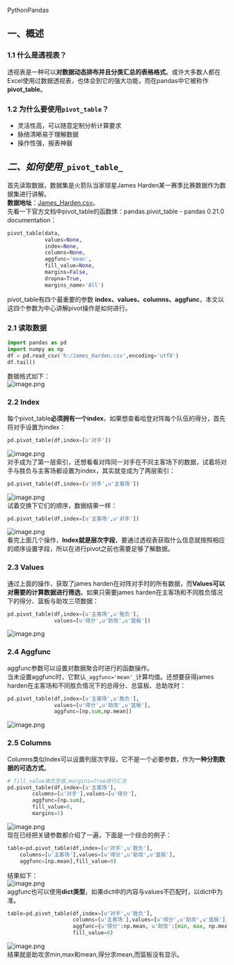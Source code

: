 PythonPandas
<a name="iwJk4"></a>
## 一、概述
<a name="KCaJk"></a>
### 1.1 什么是透视表？
透视表是一种可以**对数据动态排布并且分类汇总的表格格式**。或许大多数人都在Excel使用过数据透视表，也体会到它的强大功能，而在pandas中它被称作**pivot_table**。
<a name="Uhamt"></a>
### 1.2 为什么要使用`pivot_table`？

- 灵活性高，可以随意定制分析计算要求
- 脉络清晰易于理解数据
- 操作性强，报表神器
<a name="mTh1B"></a>
## _二、如何使用_`_pivot_table_`
首先读取数据，数据集是火箭队当家球星James Harden某一赛季比赛数据作为数据集进行讲解。<br />**数据地址**：[James_Harden.csv](https://www.yuque.com/attachments/yuque/0/2022/csv/396745/1658366840884-89cdaf2d-c5b4-48a1-a211-0a209e16ac9e.csv?_lake_card=%7B%22src%22%3A%22https%3A%2F%2Fwww.yuque.com%2Fattachments%2Fyuque%2F0%2F2022%2Fcsv%2F396745%2F1658366840884-89cdaf2d-c5b4-48a1-a211-0a209e16ac9e.csv%22%2C%22name%22%3A%22James_Harden.csv%22%2C%22size%22%3A1108%2C%22type%22%3A%22text%2Fcsv%22%2C%22ext%22%3A%22csv%22%2C%22source%22%3A%22%22%2C%22status%22%3A%22done%22%2C%22download%22%3Atrue%2C%22taskId%22%3A%22u26e3adf5-87d6-4585-a18e-43408dfb531%22%2C%22taskType%22%3A%22upload%22%2C%22__spacing%22%3A%22both%22%2C%22id%22%3A%22u8ba8b5ba%22%2C%22margin%22%3A%7B%22top%22%3Atrue%2C%22bottom%22%3Atrue%7D%2C%22card%22%3A%22file%22%7D)。<br />先看一下官方文档中pivot_table的函数体：pandas.pivot_table - pandas 0.21.0 documentation：
```python
pivot_table(data, 
			values=None, 
			index=None, 
			columns=None,
			aggfunc='mean', 
			fill_value=None, 
			margins=False, 
			dropna=True, 
			margins_name='All')
```
pivot_table有四个最重要的参数 **index、values、columns、aggfunc**，本文以这四个参数为中心讲解pivot操作是如何进行。
<a name="JPfxm"></a>
### 2.1 读取数据
```python
import pandas as pd
import numpy as np
df = pd.read_csv('h:/James_Harden.csv',encoding='utf8')
df.tail()
```
数据格式如下：<br />![image.png](./img/1658367076592-b5cff24b-88aa-4ee5-b034-233823c9376c.png)
<a name="i3XxV"></a>
### 2.2 Index
每个pivot_table**必须拥有一个index**，如果想查看哈登对阵每个队伍的得分，首先将对手设置为index：
```python
pd.pivot_table(df,index=[u'对手'])
```
![image.png](./img/1658367140731-95065500-498c-4dd4-82f6-4126f6af5150.png)<br />对手成为了第一层索引，还想看看对阵同一对手在不同主客场下的数据，试着将对手与胜负与主客场都设置为index，其实就变成为了两层索引：
```python
pd.pivot_table(df,index=[u'对手',u'主客场'])
```
![image.png](./img/1658367180120-e3127d15-a34f-4e82-9a3b-9f9cc2d7316f.png)<br />试着交换下它们的顺序，数据结果一样：
```python
pd.pivot_table(df,index=[u'主客场',u'对手'])
```
![image.png](./img/1658367208999-2f27a662-561e-4b57-8205-fe93398c59ad.png)<br />看完上面几个操作，**Index就是层次字段**，要通过透视表获取什么信息就按照相应的顺序设置字段，所以在进行pivot之前也需要足够了解数据。
<a name="fKQhT"></a>
### 2.3 Values
通过上面的操作，获取了james harden在对阵对手时的所有数据，而**Values可以对需要的计算数据进行筛选**，如果只需要james harden在主客场和不同胜负情况下的得分、篮板与助攻三项数据：
```python
pd.pivot_table(df,index=[u'主客场',u'胜负'],
			   values=[u'得分',u'助攻',u'篮板'])
```
![image.png](./img/1658367246915-1e71aac0-57cb-4b8e-8fb6-40b399a3fa41.png)
<a name="Kj56v"></a>
### 2.4 Aggfunc
aggfunc参数可以设置对数据聚合时进行的函数操作。<br />当未设置aggfunc时，它默认`_aggfunc='mean'_`计算均值。还想要获得james harden在主客场和不同胜负情况下的总得分、总篮板、总助攻时：
```python
pd.pivot_table(df,index=[u'主客场',u'胜负'],
			   values=[u'得分',u'助攻',u'篮板'],
			   aggfunc=[np.sum,np.mean])
```
![image.png](./img/1658367296091-ae2c32d8-2f38-4ee7-aadb-863444f4de65.png)
<a name="FhWac"></a>
### 2.5 Columns
Columns类似Index可以设置列层次字段，它不是一个必要参数，作为**一种分割数据的可选方式**。
```python
# fill_value填充空值,margins=True进行汇总
pd.pivot_table(df,index=[u'主客场'],
        columns=[u'对手'],values=[u'得分'],
        aggfunc=[np.sum],
        fill_value=0,
        margins=1)
```
![image.png](./img/1658367360829-a103cd5f-3bf3-4795-a0b4-b1cce7d48cae.png)<br />现在已经把关键参数都介绍了一遍，下面是一个综合的例子：
```python
table=pd.pivot_table(df,index=[u'对手',u'胜负'],
    columns=[u'主客场'],values=[u'得分',u'助攻',u'篮板'],
    aggfunc=[np.mean],fill_value=0)
```
结果如下：<br />![image.png](./img/1658367591731-0a2a5169-996a-4e30-8e10-922ba9c48658.png)<br />aggfunc也可以使用**dict类型**，如果dict中的内容与values不匹配时，以dict中为准。
```python
table=pd.pivot_table(df,index=[u'对手',u'胜负'],
					 columns=[u'主客场'],values=[u'得分',u'助攻',u'篮板'],
					 aggfunc={u'得分':np.mean, u'助攻':[min, max, np.mean]},
					 fill_value=0)
```
![image.png](./img/1658367627942-948c3834-dfc2-437a-8dd3-bd46048d577e.png)<br />结果就是助攻求min,max和mean,得分求mean,而篮板没有显示。
